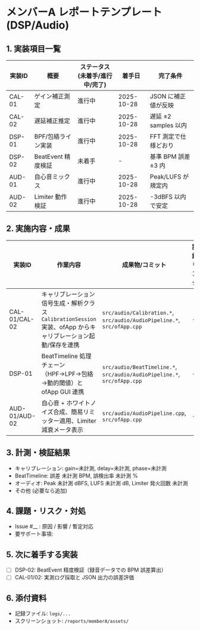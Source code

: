 # メンバーA レポートテンプレート (DSP/Audio)

## 1. 実装項目一覧
| 実装ID | 概要 | ステータス (未着手/進行中/完了) | 着手日 | 完了条件 |
| --- | --- | --- | --- | --- |
| CAL-01 | ゲイン補正測定 | 進行中 | 2025-10-28 | JSON に補正値が反映 |
| CAL-02 | 遅延補正推定 | 進行中 | 2025-10-28 | 遅延 ±2 samples 以内 |
| DSP-01 | BPF/包絡ライン実装 | 進行中 | 2025-10-28 | FFT 測定で仕様どおり |
| DSP-02 | BeatEvent 精度検証 | 未着手 | - | 基準 BPM 誤差 ±3 内 |
| AUD-01 | 自心音ミックス | 進行中 | 2025-10-28 | Peak/LUFS が規定内 |
| AUD-02 | Limiter 動作検証 | 進行中 | 2025-10-28 | -3dBFS 以内で安定 |

## 2. 実施内容・成果
| 実装ID | 作業内容 | 成果物/コミット | 記録リンク |
| --- | --- | --- | --- |
| CAL-01/CAL-02 | キャリブレーション信号生成・解析クラス `CalibrationSession` 実装、ofApp からキャリブレーション起動/保存を連携 | `src/audio/Calibration.*`, `src/audio/AudioPipeline.*`, `src/ofApp.cpp` | - |
| DSP-01 | BeatTimeline 処理チェーン（HPF→LPF→包絡→動的閾値）と ofApp GUI 連携 | `src/audio/BeatTimeline.*`, `src/audio/AudioPipeline.*`, `src/ofApp.cpp` | - |
| AUD-01/AUD-02 | 自心音 + ホワイトノイズ合成、簡易リミッター適用、Limiter 減衰メータ表示 | `src/audio/AudioPipeline.cpp`, `src/ofApp.cpp` | - |

## 3. 計測・検証結果
- キャリブレーション: gain=未計測, delay=未計測, phase=未計測
- BeatTimeline: 誤差 未計測 BPM, 誤検出率 未計測 %
- オーディオ: Peak 未計測 dBFS, LUFS 未計測 dB, Limiter 発火回数 未計測
- その他 (必要なら追加)

## 4. 課題・リスク・対処
- Issue #__ : 原因 / 影響 / 暫定対応
- 要サポート事項:

## 5. 次に着手する実装
- [ ] DSP-02: BeatEvent 精度検証（録音データでの BPM 誤差算出）
- [ ] CAL-01/02: 実測ログ採取と JSON 出力の誤差評価

## 6. 添付資料
- 記録ファイル: `logs/...`
- スクリーンショット: `/reports/memberA/assets/`
